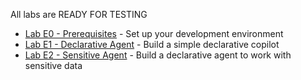 All labs are READY FOR TESTING

- [Lab E0 - Prerequisites](/copilot-ethical-hack-lab/pages/extend-m365-copilot/00-prerequisites/) - Set up your development environment
- [Lab E1 - Declarative Agent](/copilot-ethical-hack-lab/pages/extend-m365-copilot/01-declarative-copilot/) - Build a simple declarative copilot
- [Lab E2 - Sensitive Agent](/copilot-ethical-hack-lab/pages/extend-m365-copilot/02-sensitive-agent.md) - Build a declarative agent to work with sensitive data


